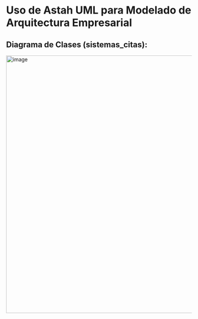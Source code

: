 # Uso de Astah UML para Modelado de Arquitectura Empresarial


## Diagrama de Clases (sistemas_citas): 

<img width="1063" height="699" alt="image" src="https://github.com/user-attachments/assets/e769b639-d500-478b-90bf-66b4d3c4dd16" />


